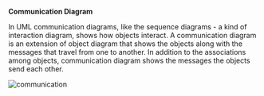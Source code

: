 **Communication Diagram**


In UML communication diagrams, like the sequence diagrams - a kind of interaction diagram, shows how objects interact. A communication diagram is an extension of object diagram that shows the objects along with the messages that travel from one to another. In addition to the associations among objects, communication diagram shows the messages the objects send each other.

![communication](https://user-images.githubusercontent.com/72429535/143239767-2ea0755a-137d-452f-ab69-002e728b0cc0.jpeg)
